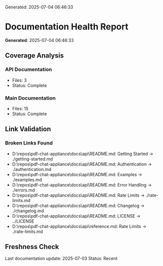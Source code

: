 Generated: 2025-07-04 06:46:33

# Documentation Health Report

**Generated**: 2025-07-04 06:46:33

## Coverage Analysis

### API Documentation
- Files: 3
- Status: Complete

### Main Documentation
- Files: 15
- Status: Complete

## Link Validation

### Broken Links Found

- D:\repos\pdf-chat-appliance\docs\api\README.md: Getting Started -> ./getting-started.md
- D:\repos\pdf-chat-appliance\docs\api\README.md: Authentication -> ./authentication.md
- D:\repos\pdf-chat-appliance\docs\api\README.md: Examples -> ./examples.md
- D:\repos\pdf-chat-appliance\docs\api\README.md: Error Handling -> ./errors.md
- D:\repos\pdf-chat-appliance\docs\api\README.md: Rate Limits -> ./rate-limits.md
- D:\repos\pdf-chat-appliance\docs\api\README.md: Changelog -> ./changelog.md
- D:\repos\pdf-chat-appliance\docs\api\README.md: LICENSE -> ../LICENSE
- D:\repos\pdf-chat-appliance\docs\api\reference.md: Rate Limits -> ./rate-limits.md

## Freshness Check

Last documentation update: 2025-07-03
Status: Recent

